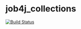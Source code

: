 # job4j_collections
[![Build Status](https://travis-ci.org/smorozov30/job4j_collections.svg?branch=master)](https://travis-ci.org/smorozov30/job4j_collections)